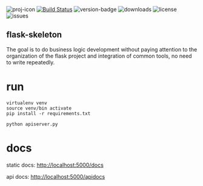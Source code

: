 ![proj-icon](https://raw.githubusercontent.com/axiaoxin/flask-skeleton/master/app/static/img/favicon.ico)
[![Build Status](https://travis-ci.org/axiaoxin/flask-skeleton.svg?branch=master)](https://travis-ci.org/axiaoxin/flask-skeleton)
![version-badge](https://img.shields.io/github/release/axiaoxin/flask-skeleton.svg)
![downloads](https://img.shields.io/github/downloads/axiaoxin/flask-skeleton/total.svg)
![license](https://img.shields.io/github/license/axiaoxin/flask-skeleton.svg)
![issues](https://img.shields.io/github/issues/axiaoxin/flask-skeleton.svg)

flask-skeleton
--------------

The goal is to do business logic development without paying attention to the organization of the flask project
and integration of common tools, no need to write repeatedly.


# run

    virtualenv venv
    source venv/bin activate
    pip install -r requirements.txt

    python apiserver.py

# docs

static docs: <http://localhost:5000/docs>

api docs: <http://localhost:5000/apidocs>
